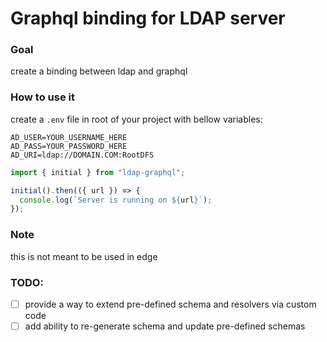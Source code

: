 # Graphql binding for LDAP server

### Goal

create a binding between ldap and graphql

### How to use it

create a `.env` file in root of your project with bellow variables:

```
AD_USER=YOUR_USERNAME_HERE
AD_PASS=YOUR_PASSWORD_HERE
AD_URI=ldap://DOMAIN.COM:RootDFS
```

```ts
import { initial } from "ldap-graphql";

initial().then(({ url }) => {
  console.log(`Server is running on ${url}`);
});
```

### Note

this is not meant to be used in edge

### TODO:

- [ ] provide a way to extend pre-defined schema and resolvers via custom code
- [ ] add ability to re-generate schema and update pre-defined schemas
